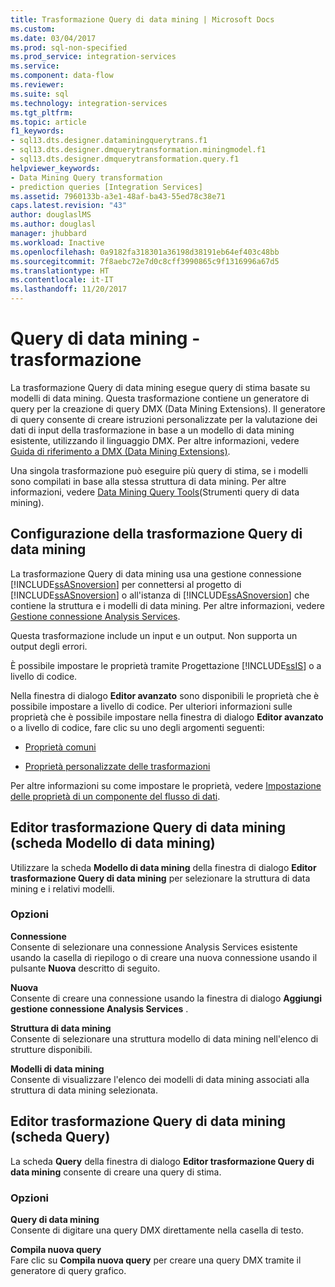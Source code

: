 ```yaml
---
title: Trasformazione Query di data mining | Microsoft Docs
ms.custom: 
ms.date: 03/04/2017
ms.prod: sql-non-specified
ms.prod_service: integration-services
ms.service: 
ms.component: data-flow
ms.reviewer: 
ms.suite: sql
ms.technology: integration-services
ms.tgt_pltfrm: 
ms.topic: article
f1_keywords:
- sql13.dts.designer.dataminingquerytrans.f1
- sql13.dts.designer.dmquerytransformation.miningmodel.f1
- sql13.dts.designer.dmquerytransformation.query.f1
helpviewer_keywords:
- Data Mining Query transformation
- prediction queries [Integration Services]
ms.assetid: 7960133b-a3e1-48af-ba43-55ed78c38e71
caps.latest.revision: "43"
author: douglaslMS
ms.author: douglasl
manager: jhubbard
ms.workload: Inactive
ms.openlocfilehash: 0a9182fa318301a36198d38191eb64ef403c48bb
ms.sourcegitcommit: 7f8aebc72e7d0c8cff3990865c9f1316996a67d5
ms.translationtype: HT
ms.contentlocale: it-IT
ms.lasthandoff: 11/20/2017
---
```

# <a name="data-mining-query-transformation"></a>Query di data mining - trasformazione
  La trasformazione Query di data mining esegue query di stima basate su modelli di data mining. Questa trasformazione contiene un generatore di query per la creazione di query DMX (Data Mining Extensions). Il generatore di query consente di creare istruzioni personalizzate per la valutazione dei dati di input della trasformazione in base a un modello di data mining esistente, utilizzando il linguaggio DMX. Per altre informazioni, vedere [Guida di riferimento a DMX &#40;Data Mining Extensions&#41;](../../../dmx/data-mining-extensions-dmx-reference.md).  
  
 Una singola trasformazione può eseguire più query di stima, se i modelli sono compilati in base alla stessa struttura di data mining. Per altre informazioni, vedere [Data Mining Query Tools](../../../analysis-services/data-mining/data-mining-query-tools.md)(Strumenti query di data mining).  
  
## <a name="configuration-of-the-data-mining-query-transformation"></a>Configurazione della trasformazione Query di data mining  
 La trasformazione Query di data mining usa una gestione connessione [!INCLUDE[ssASnoversion](../../../includes/ssasnoversion-md.md)] per connettersi al progetto di [!INCLUDE[ssASnoversion](../../../includes/ssasnoversion-md.md)] o all'istanza di [!INCLUDE[ssASnoversion](../../../includes/ssasnoversion-md.md)] che contiene la struttura e i modelli di data mining. Per altre informazioni, vedere [Gestione connessione Analysis Services](../../../integration-services/connection-manager/analysis-services-connection-manager.md).  
  
 Questa trasformazione include un input e un output. Non supporta un output degli errori.  
  
 È possibile impostare le proprietà tramite Progettazione [!INCLUDE[ssIS](../../../includes/ssis-md.md)] o a livello di codice.  
  
 Nella finestra di dialogo **Editor avanzato** sono disponibili le proprietà che è possibile impostare a livello di codice. Per ulteriori informazioni sulle proprietà che è possibile impostare nella finestra di dialogo **Editor avanzato** o a livello di codice, fare clic su uno degli argomenti seguenti:  
  
-   [Proprietà comuni](http://msdn.microsoft.com/library/51973502-5cc6-4125-9fce-e60fa1b7b796)  
  
-   [Proprietà personalizzate delle trasformazioni](../../../integration-services/data-flow/transformations/transformation-custom-properties.md)  
  
 Per altre informazioni su come impostare le proprietà, vedere [Impostazione delle proprietà di un componente del flusso di dati](../../../integration-services/data-flow/set-the-properties-of-a-data-flow-component.md).  
  
## <a name="data-mining-query-transformation-editor-mining-model-tab"></a>Editor trasformazione Query di data mining (scheda Modello di data mining)
  Utilizzare la scheda **Modello di data mining** della finestra di dialogo **Editor trasformazione Query di data mining** per selezionare la struttura di data mining e i relativi modelli.  
  
### <a name="options"></a>Opzioni  
 **Connessione**  
 Consente di selezionare una connessione Analysis Services esistente usando la casella di riepilogo o di creare una nuova connessione usando il pulsante **Nuova** descritto di seguito.  
  
 **Nuova**  
 Consente di creare una connessione usando la finestra di dialogo **Aggiungi gestione connessione Analysis Services** .  
  
 **Struttura di data mining**  
 Consente di selezionare una struttura modello di data mining nell'elenco di strutture disponibili.  
  
 **Modelli di data mining**  
 Consente di visualizzare l'elenco dei modelli di data mining associati alla struttura di data mining selezionata.  
  
## <a name="data-mining-query-transformation-editor-query-tab"></a>Editor trasformazione Query di data mining (scheda Query)
  La scheda **Query** della finestra di dialogo **Editor trasformazione Query di data mining** consente di creare una query di stima.  
  
### <a name="options"></a>Opzioni  
 **Query di data mining**  
 Consente di digitare una query DMX direttamente nella casella di testo.  
  
 **Compila nuova query**  
 Fare clic su **Compila nuova query** per creare una query DMX tramite il generatore di query grafico.  
  
